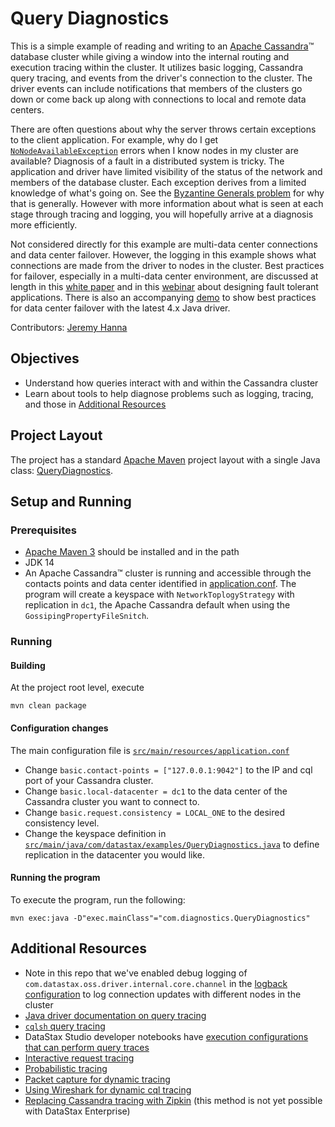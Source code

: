 # Query Diagnostics
This is a simple example of reading and writing to an [Apache Cassandra](https://cassandra.apache.org)™ database
cluster while giving a window into the internal routing and execution tracing within
the cluster. It utilizes basic logging, Cassandra query tracing, and events from
the driver's connection to the cluster. The driver events can include
notifications that members of the clusters go down or come back up along with connections
to local and remote data centers.

There are often questions about why the server throws certain exceptions to the
client application. For example, why do I get [`NoNodeAvailableException`](https://docs.datastax.com/en/drivers/java/4.7/com/datastax/oss/driver/api/core/NoNodeAvailableException.html)
errors when I know nodes in my cluster are available? Diagnosis of a fault in a 
distributed system is tricky. The application and driver have limited visibility 
of the status of the network and members of the database cluster. Each exception 
derives from a limited knowledge of what's going on. See the
[Byzantine Generals problem](https://en.wikipedia.org/wiki/Byzantine_fault) 
for why that is generally.  However with more information about what is seen at each stage
through tracing and logging, you will hopefully arrive at a diagnosis more efficiently.

Not considered directly for this example are multi-data center connections and data center failover.  However,
the logging in this example shows what connections are made from the driver to nodes in the cluster.  Best practices
for failover, especially in a multi-data center environment, are discussed at length in this
[white paper](https://www.datastax.com/resources/whitepaper/designing-fault-tolerant-applications-datastax-and-apache-cassandratm)
and in this [webinar](https://www.datastax.com/resources/webinar/designing-fault-tolerant-applications-datastax-enterprise-and-apache-cassandra)
about designing fault tolerant applications. There is also an accompanying [demo](https://github.com/datastax/dc-failover-demo)
to show best practices for data center failover with the latest 4.x Java driver.

Contributors: [Jeremy Hanna](http://github.com/jeromatron)

## Objectives

- Understand how queries interact with and within the Cassandra cluster
- Learn about tools to help diagnose problems such as logging, tracing, and those in [Additional Resources](#additional-resources)

## Project Layout

The project has a standard [Apache Maven](https://maven.apache.org) project layout with a single Java class: [QueryDiagnostics](/src/main/java/com/datastax/examples/QueryDiagnostics.java). 

## Setup and Running

### Prerequisites

- [Apache Maven 3](https://maven.apache.org) should be installed and in the path
- JDK 14
- An Apache Cassandra™ cluster is running and accessible through the contacts points and data center identified in [application.conf](/src/main/resources/application.conf).
The program will create a keyspace with `NetworkToplogyStrategy` with replication in `dc1`, the Apache Cassandra default when using the `GossipingPropertyFileSnitch`.

### Running
#### Building

At the project root level, execute

`mvn clean package`

#### Configuration changes
The main configuration file is [`src/main/resources/application.conf`](/src/main/resources/application.conf)

- Change `basic.contact-points = ["127.0.0.1:9042"]` to the IP and cql port of your Cassandra cluster.
- Change `basic.local-datacenter = dc1` to the data center of the Cassandra cluster you want to connect to.
- Change `basic.request.consistency = LOCAL_ONE` to the desired consistency level. 
- Change the keyspace definition in [`src/main/java/com/datastax/examples/QueryDiagnostics.java`](/src/main/java/com/datastax/examples/QueryDiagnostics.java)
to define replication in the datacenter you would like. 

#### Running the program
To execute the program, run the following:

`mvn exec:java -D"exec.mainClass"="com.diagnostics.QueryDiagnostics"`

## Additional Resources
- Note in this repo that we've enabled debug logging of `com.datastax.oss.driver.internal.core.channel` in the [logback configuration](src/main/resources/logback.xml) to log connection updates with different nodes in the cluster
- [Java driver documentation on query tracing](https://docs.datastax.com/en/developer/java-driver/4.7/manual/core/tracing/)
- [`cqlsh` query tracing](https://docs.datastax.com/en/cql-oss/3.3/cql/cql_reference/cqlshTracing.html)
- DataStax Studio developer notebooks have [execution configurations that can perform query traces](https://docs.datastax.com/en/studio/6.8/studio/gs/manageRunConfigurations.html)
- [Interactive request tracing](https://www.datastax.com/blog/2012/11/request-tracing-cassandra-12)
- [Probabilistic tracing](https://www.datastax.com/blog/2012/11/advanced-request-tracing-cassandra-12)
- [Packet capture for dynamic tracing](https://cassandra.apache.org/doc/latest/troubleshooting/use_tools.html#packet-capture)
- [Using Wireshark for dynamic cql tracing](http://www.redshots.com/finding-rogue-cassandra-queries/)
- [Replacing Cassandra tracing with Zipkin](https://thelastpickle.com/blog/2015/12/07/using-zipkin-for-full-stack-tracing-including-cassandra.html) (this method is not yet possible with DataStax Enterprise)

